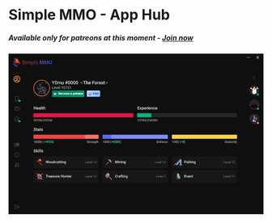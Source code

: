 # Simple MMO - App Hub
##### Available only for patreons at this moment - [Join now](https://www.patreon.com/Y0mu)
![New hub](https://github.com/ImY0mu/SimpleMMO-Hub-Dist/blob/master/images/appHub.png)


